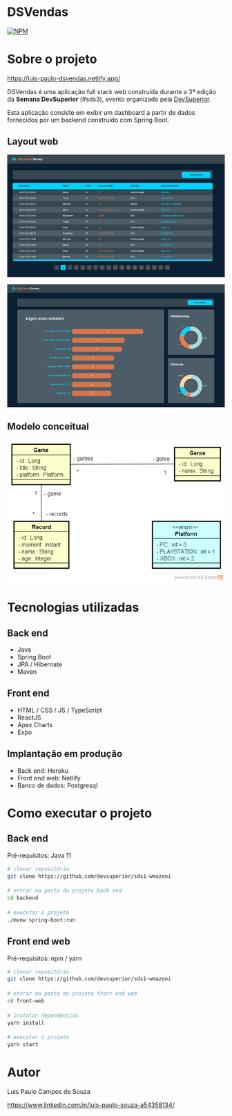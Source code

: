 # DSVendas
[![NPM](https://img.shields.io/npm/l/react)](https://github.com/LuisPaulo1/spring-react/blob/master/LICENSE) 

# Sobre o projeto

https://luis-paulo-dsvendas.netlify.app/

DSVendas é uma aplicação full stack web construída durante a 3ª edição da **Semana DevSuperior** (#sds3), evento organizado pela [DevSuperior](https://devsuperior.com "Site da DevSuperior").

Esta aplicação consiste em exibir um dashboard a partir de dados fornecidos por um backend construído com Spring Boot.

## Layout web
![Web 1](https://github.com/acenelio/assets/raw/main/sds1/web1.png)

![Web 2](https://github.com/acenelio/assets/raw/main/sds1/web2.png)

## Modelo conceitual
![Modelo Conceitual](https://github.com/acenelio/assets/raw/main/sds1/modelo-conceitual.png)

# Tecnologias utilizadas
## Back end
- Java
- Spring Boot
- JPA / Hibernate
- Maven
## Front end
- HTML / CSS / JS / TypeScript
- ReactJS
- Apex Charts
- Expo
## Implantação em produção
- Back end: Heroku
- Front end web: Netlify
- Banco de dados: Postgresql

# Como executar o projeto

## Back end
Pré-requisitos: Java 11

```bash
# clonar repositório
git clone https://github.com/devsuperior/sds1-wmazoni

# entrar na pasta do projeto back end
cd backend

# executar o projeto
./mvnw spring-boot:run
```

## Front end web
Pré-requisitos: npm / yarn

```bash
# clonar repositório
git clone https://github.com/devsuperior/sds1-wmazoni

# entrar na pasta do projeto front end web
cd front-web

# instalar dependências
yarn install

# executar o projeto
yarn start
```

# Autor

Luis Paulo Campos de Souza

https://www.linkedin.com/in/luis-paulo-souza-a54358134/


